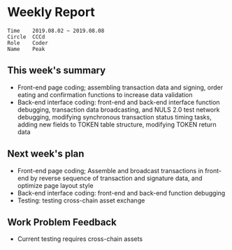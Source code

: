 # Weekly Report 
```
Time	2019.08.02 ~ 2019.08.08
Circle	CCCd
Role	Coder
Name	Peak
```
## This week's summary
- Front-end page coding; assembling transaction data and signing, order eating and confirmation functions to increase data validation
- Back-end interface coding: front-end and back-end interface function debugging, transaction data broadcasting, and NULS 2.0 test network debugging, modifying synchronous transaction status timing tasks, adding new fields to TOKEN table structure, modifying TOKEN return data

## Next week's plan

- Front-end page coding; Assemble and broadcast transactions in front-end by reverse sequence of transaction and signature data, and optimize page layout style
- Back-end interface coding: front-end and back-end function debugging
- Testing: testing cross-chain asset exchange

## Work Problem Feedback
- Current testing requires cross-chain assets

